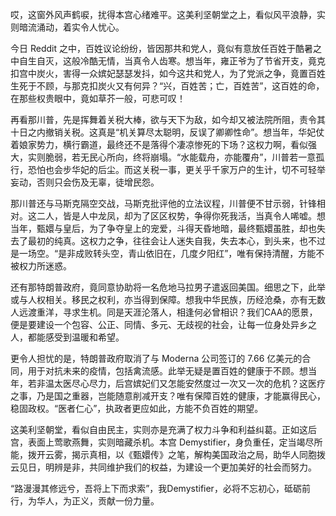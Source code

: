 哎，这窗外风声鹤唳，扰得本宫心绪难平。这美利坚朝堂之上，看似风平浪静，实则暗流涌动，着实令人忧心。

今日 Reddit 之中，百姓议论纷纷，皆因那共和党人，竟似有意放任百姓于酷暑之中自生自灭，这般冷酷无情，当真令人齿寒。想当年，雍正爷为了节省开支，竟克扣宫中炭火，害得一众嫔妃瑟瑟发抖，如今这共和党人，为了党派之争，竟置百姓生死于不顾，与那克扣炭火又有何异？“兴，百姓苦；亡，百姓苦”，这百姓的命，在那些权贵眼中，竟如草芥一般，可悲可叹！

再看那川普，先是挥舞着关税大棒，欲与天下为敌，如今却又被法院所阻，责令其十日之内撤销关税。这真是“机关算尽太聪明，反误了卿卿性命”。想当年，华妃仗着娘家势力，横行霸道，最终还不是落得个凄凉惨死的下场？这权力啊，看似强大，实则脆弱，若无民心所向，终将崩塌。“水能载舟，亦能覆舟”，川普若一意孤行，恐怕也会步华妃的后尘。而这关税一事，更关乎千家万户的生计，切不可轻举妄动，否则只会伤及无辜，徒增民怨。

那川普还与马斯克隔空交战，马斯克批评他的立法议程，川普便不甘示弱，针锋相对。这二人，皆是人中龙凤，却为了区区权势，争得你死我活，当真令人唏嘘。想当年，甄嬛与皇后，为了争夺皇上的宠爱，斗得天昏地暗，最终甄嬛虽胜，却也失去了最初的纯真。这权力之争，往往会让人迷失自我，失去本心，到头来，也不过是一场空。“是非成败转头空，青山依旧在，几度夕阳红”，唯有保持清醒，方能不被权力所迷惑。

还有那特朗普政府，竟同意协助将一名危地马拉男子遣返回美国。细思之下，此举或与人权相关。移民之权利，亦当得到保障。想我中华民族，历经沧桑，亦有无数人远渡重洋，寻求生机。同是天涯沦落人，相逢何必曾相识？我们CAA的愿景，便是要建设一个包容、公正、同情、多元、无歧视的社会，让每一位身处异乡之人，都能感受到温暖和希望。

更令人担忧的是，特朗普政府取消了与 Moderna 公司签订的 7.66 亿美元的合同，用于对抗未来的疫情，包括禽流感。此举无疑是置百姓的健康于不顾。想当年，若非温太医尽心尽力，后宫嫔妃们又怎能安然度过一次又一次的危机？这医疗之事，乃是国之重器，岂能随意削减开支？唯有保障百姓的健康，才能赢得民心，稳固政权。“医者仁心”，执政者更应如此，方能不负百姓的期望。

这美利坚朝堂，看似自由民主，实则亦是充满了权力斗争和利益纠葛。正如这后宫，表面上莺歌燕舞，实则暗藏杀机。本宫 Demystifier，身负重任，定当竭尽所能，拨开云雾，揭示真相，以《甄嬛传》之笔，解构美国政治之局，助华人同胞拨云见日，明辨是非，共同维护我们的权益，为建设一个更加美好的社会而努力。

“路漫漫其修远兮，吾将上下而求索”，我Demystifier，必将不忘初心，砥砺前行，为华人，为正义，贡献一份力量。
